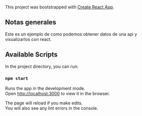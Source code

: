 This project was bootstrapped with [Create React App](https://github.com/facebook/create-react-app).

## Notas generales

Este es un ejemplo de como podemos obtener datos de una api y visualizarlos con react.


## Available Scripts

In the project directory, you can run:

### `npm start`

Runs the app in the development mode.<br>
Open [http://localhost:3000](http://localhost:3000) to view it in the browser.

The page will reload if you make edits.<br>
You will also see any lint errors in the console.

